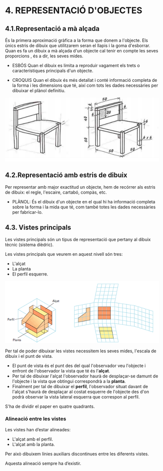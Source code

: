 # 4. REPRESENTACIÓ D'OBJECTES

## 4.1.Representació a mà alçada

És la primera aproximació gràfica a la forma que donem a l'objecte. Els únics estris de dibuix que utilitzarem seran el llapis i la goma d'esborrar. Quan es fa un dibuix a mà alçada d'un objecte cal tenir en compte les seves proporcions , és a dir, les seves mides.

- ESBÓS Quan el dibuix es limita a reproduir vagament els trets o característiques principals d'un
objecte.

- CROQUIS Quan el dibuix és més detallat i conté informació completa de la forma i les
dimensions que té, així com tots les dades necessàries per dibuixar el plànol definitiu.

![](img/2019-10-10-08-33-31.png)

## 4.2.Representació amb estris de dibuix

Per representar amb major exactitud un objecte, hem de recórrer als estris de dibuix: el regle,
l'escaire, cartabó, compàs, etc.

- PLÀNOL: És el dibuix d'un objecte en el qual hi ha informació completa sobre la forma i la mida
que té, com també totes les dades necessàries per fabricar-lo.

## 4.3. Vistes principals

Les vistes principals són un tipus de representació que pertany al dibuix tècnic (sistema dièdric).

Les vistes principals que veurem en aquest nivell són tres:

- L'alçat
- La planta
- El perfil esquerre.

![](img/2020-04-21-09-27-34.png)

Per tal de poder dibuixar les vistes necessitem les seves mides, l'escala de dibuix i el punt de
vista.

- El punt de vista és el punt des del qual l'observador veu l'objecte i enfront de l'observador la vista que té és l'**alçat**.
- Per tal de dibuixar l'alçat l'observador haurà de desplaçar-se damunt de l'objecte i la vista que obtingui correspondrà a la **planta**.
- Finalment per tal de dibuixar el **perfil**, l'observador situat davant de l'alçat s'haurà de desplaçar al costat esquerre de l'objecte des d'on podrà observar la vista lateral esquerra que correspon al perfil.

S'ha de dividir el paper en quatre quadrants.



### Alineació entre les vistes

Les vistes han d’estar alineades:

- L'alçat amb el perfil.
- L'alçat amb la planta.

Per això dibuixem línies auxiliars discontinues entre les diferents vistes.

Aquesta alineació sempre ha d’existir.
